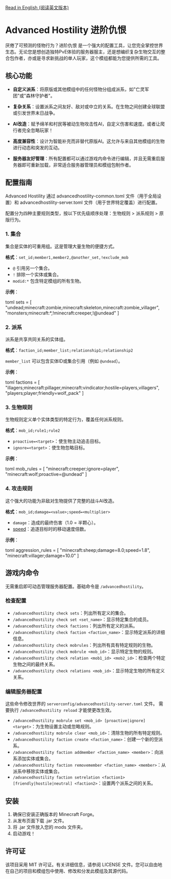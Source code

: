 [Read in English (阅读英文版本)](README.md)

# Advanced Hostility 进阶仇恨

厌倦了可预测的怪物行为？进阶仇恨 是一个强大的配置工具，让您完全掌控世界生态。无论您是想创造独特PvE体验的服务器服主，还是想编织复杂生物交互的整合包作者，亦或是寻求新挑战的单人玩家，这个模组都能为您提供所需的工具。

## 核心功能

- **自定义派系**：将原版或其他模组中的任何怪物分组成派系，如"亡灵军团"或"森林守护者"。

- **复杂关系**：设置派系之间友好、敌对或中立的关系。在生物之间创建全球联盟或引发世界末日战争。

- **AI改造**：赋予绵羊和村民等被动生物攻击性AI，自定义伤害和速度。或者让爬行者完全忽略玩家！

- **高度兼容性**：设计为智能补充而非替代原版AI。这允许与来自其他模组的生物进行动态和突发的互动。

- **服务器友好管理**：所有配置都可以通过游戏内命令进行编辑，并且无需重启服务器即可重新加载，非常适合服务器管理员和模组包制作者。

## 配置指南

Advanced Hostility 通过 advancedhostility-common.toml 文件（用于全局设置）和 advancedhostility-server.toml 文件（用于世界特定覆盖）进行配置。

配置分为四种主要规则类型，按以下优先级顺序处理：生物规则 > 派系规则 > 原版行为。

### 1. 集合

集合是实体的可重用组。这是管理大量生物的便捷方式。

**格式**：`set_id;member1,member2,@another_set,!exclude_mob`

- `@` 引用另一个集合。
- `!` 排除一个实体或集合。
- `modid:*` 包含特定模组的所有生物。

**示例**：

toml sets = [ "undead;minecraft:zombie,minecraft:skeleton,minecraft:zombie_villager", "monsters;minecraft:*,!minecraft:creeper,!@undead" ]

### 2. 派系

派系是共享共同关系的实体组。

**格式**：`faction_id;member_list;relationship1;relationship2`

`member_list` 可以包含实体ID或集合引用（例如 `@undead`）。

**示例**：

toml factions = [ "illagers;minecraft:pillager,minecraft:vindicator;hostile=players,villagers", "players;player;friendly=wolf_pack" ]

### 3. 生物规则

生物规则定义单个实体类型的特定行为，覆盖任何派系规则。

**格式**：`mob_id;rule1;rule2`

- `proactive=<target>`：使生物主动追击目标。
- `ignore=<target>`：使生物忽略目标。

**示例**：

toml mob_rules = [ "minecraft:creeper;ignore=player", "minecraft:wolf;proactive=@undead" ]

### 4. 攻击规则

这个强大的功能为非敌对生物提供了完整的战斗AI改造。

**格式**：`mob_id;damage=<value>;speed=<multiplier>`

- `damage`：造成的最终伤害（1.0 = 半颗心）。
- [speed](file://net\minecraft\world\entity\LivingEntity.java#L146-L146)：追逐目标时的移动速度倍数。

**示例**：

toml aggression_rules = [ "minecraft:sheep;damage=8.0;speed=1.8", "minecraft:villager;damage=10.0" ]

## 游戏内命令

无需重启即可动态管理服务器配置。基础命令是 `/advancedhostility`。

### 检查配置

- `/advancedhostility check sets`：列出所有定义的集合。
- `/advancedhostility check set <set_name>`：显示特定集合的成员。
- `/advancedhostility check factions`：列出所有定义的派系。
- `/advancedhostility check faction <faction_name>`：显示特定派系的详细信息。
- `/advancedhostility check mobrules`：列出所有具有特定规则的生物。
- `/advancedhostility check mobrule <mob_id>`：显示特定生物的规则。
- `/advancedhostility check relation <mob1_id> <mob2_id>`：检查两个特定生物之间的最终关系。
- `/advancedhostility check relations <mob_id>`：显示特定生物的所有定义关系。

### 编辑服务器配置

这些命令修改世界的 `serverconfig/advancedhostility-server.toml` 文件。
需要执行 `/advancedhostility reload` 才能使更改生效。

- `/advancedhostility mobrule set <mob_id> [proactive|ignore] <target>`：为生物设置主动或忽略规则。
- `/advancedhostility mobrule clear <mob_id>`：清除生物的所有特定规则。
- `/advancedhostility faction create <faction_name>`：创建一个新的空派系。
- `/advancedhostility faction addmember <faction_name> <member>`：向派系添加实体或集合。
- `/advancedhostility faction removemember <faction_name> <member>`：从派系中移除实体或集合。
- `/advancedhostility faction setrelation <faction1> [friendly|hostile|neutral] <faction2>`：设置两个派系之间的关系。

## 安装

1. 确保已安装正确版本的 Minecraft Forge。
2. 从发布页面下载 .jar 文件。
3. 将 .jar 文件放入您的 mods 文件夹。
4. 启动游戏！

## 许可证

该项目采用 MIT 许可证。有关详细信息，请参阅 LICENSE 文件。您可以自由地在自己的项目和模组包中使用、修改和分发此模组及其源代码。